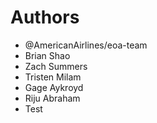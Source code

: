 # Authors
* @AmericanAirlines/eoa-team
* Brian Shao
* Zach Summers
* Tristen Milam
* Gage Aykroyd
* Riju Abraham
* Test